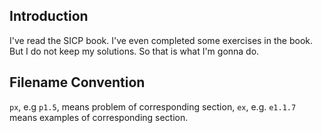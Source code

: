 Introduction
---------

I've read the SICP book. I've even completed some exercises in the book. But I do not keep my solutions. So that is what I'm gonna do.

Filename Convention
---------

`px`, e.g `p1.5`, means problem of corresponding section, `ex`, e.g. `e1.1.7` means examples of corresponding section.
